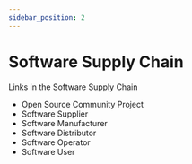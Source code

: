 ```yaml
---
sidebar_position: 2
---
```


# Software Supply Chain

Links in the Software Supply Chain
- Open Source Community Project
- Software Supplier 
- Software Manufacturer
- Software Distributor
- Software Operator
- Software User
